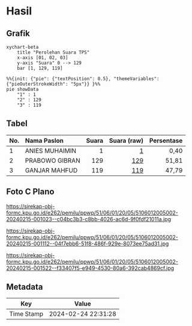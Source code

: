 # Hasil

## Grafik

```mermaid
xychart-beta
    title "Perolehan Suara TPS"
    x-axis [01, 02, 03]
    y-axis "Suara" 0 --> 129
    bar [1, 129, 119]
```

```mermaid
%%{init: {"pie": {"textPosition": 0.5}, "themeVariables": {"pieOuterStrokeWidth": "5px"}} }%%
pie showData
    "1" : 1
    "2" : 129
    "3" : 119
```

## Tabel

| No. | Nama Paslon    | Suara | Suara (raw) | Persentase |
|:--- |:-------------- | -----:| -----------:| ----------:|
| 1   | ANIES MUHAIMIN | 1     | [1][p-1]    | 0,40       |
| 2   | PRABOWO GIBRAN | 129   | [129][p-2]  | 51,81      |
| 3   | GANJAR MAHFUD  | 119   | [119][p-3]  | 47,79      |


[p-1]: https://github.com/gigit-pemilu/pemilu-2024-51-bali/blob/main/pilpres/hitung-suara/sub/51-bali/sub/06-bangli/sub/01-susut/sub/2005-sulahan/sub/002-tps/sub/paslon-1.txt
[p-2]: https://github.com/gigit-pemilu/pemilu-2024-51-bali/blob/main/pilpres/hitung-suara/sub/51-bali/sub/06-bangli/sub/01-susut/sub/2005-sulahan/sub/002-tps/sub/paslon-2.txt
[p-3]: https://github.com/gigit-pemilu/pemilu-2024-51-bali/blob/main/pilpres/hitung-suara/sub/51-bali/sub/06-bangli/sub/01-susut/sub/2005-sulahan/sub/002-tps/sub/paslon-3.txt

## Foto C Plano

https://sirekap-obj-formc.kpu.go.id/e262/pemilu/ppwp/51/06/01/20/05/5106012005002-20240215-001023--c04bc3b3-c8bb-4026-ac6d-9f0fdf21011a.jpg

https://sirekap-obj-formc.kpu.go.id/e262/pemilu/ppwp/51/06/01/20/05/5106012005002-20240215-001112--04f7ebb6-51f8-486f-929e-8073ee75ad31.jpg

https://sirekap-obj-formc.kpu.go.id/e262/pemilu/ppwp/51/06/01/20/05/5106012005002-20240215-001522--f33407f5-e949-4530-80a6-392cab4869cf.jpg


## Metadata

| Key        | Value               |
| ---------- | ------------------- |
| Time Stamp | 2024-02-24 22:31:28 |



